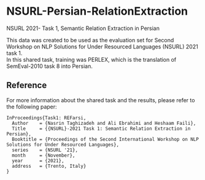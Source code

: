 # NSURL-Persian-RelationExtraction
NSURL 2021- Task 1, Semantic Relation Extraction in Persian

This data was created to be used as the evaluation set for Second Workshop on NLP Solutions for Under Resourced Languages (NSURL) 2021 task 1.  
In this shared task, training was PERLEX, which is the translation of SemEval-2010 task 8 into Persian. 


## Reference
For more information about the shared task and the results, please refer to the following paper:
```
InProceedings{Task1: REFarsi,
  Author    = {Nasrin Taghizadeh and Ali Ebrahimi and Heshaam Faili},
  Title     = {{NSURL}-2021 Task 1: Semantic Relation Extraction in Persian},
  Booktitle = {Proceedings of the Second International Workshop on NLP Solutions for Under Resourced Languages},
  series    = {NSURL '21},
  month     = {November},
  year      = {2021},
  address   = {Trento, Italy}
}
```

